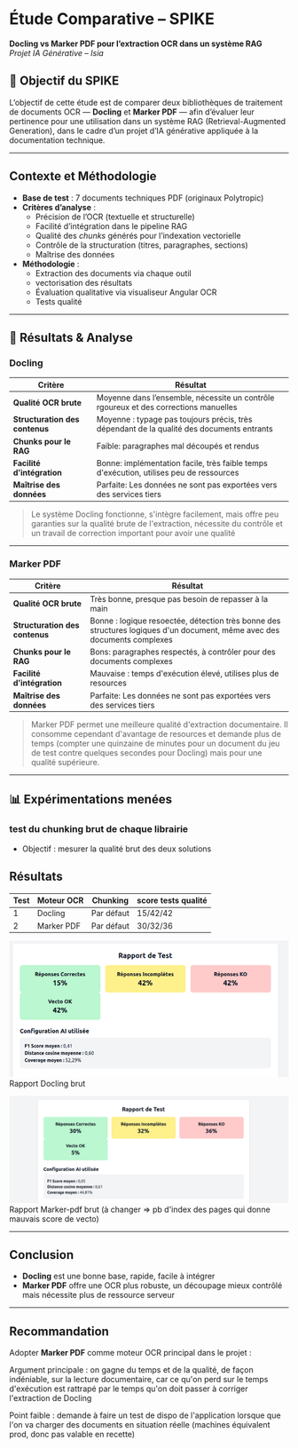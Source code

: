 # Étude Comparative – SPIKE
**Docling vs Marker PDF pour l’extraction OCR dans un système RAG**  
*Projet IA Générative – Isia*

## 🎯 Objectif du SPIKE

L’objectif de cette étude est de comparer deux bibliothèques de traitement de documents OCR — **Docling** et **Marker PDF** — afin d’évaluer leur pertinence pour une utilisation dans un système RAG (Retrieval-Augmented Generation), dans le cadre d’un projet d’IA générative appliquée à la documentation technique.

---

## Contexte et Méthodologie

- **Base de test** : 7 documents techniques PDF (originaux Polytropic)
- **Critères d’analyse** :
    - Précision de l’OCR (textuelle et structurelle)
    - Facilité d’intégration dans le pipeline RAG
    - Qualité des *chunks* générés pour l’indexation vectorielle
    - Contrôle de la structuration (titres, paragraphes, sections)
    - Maîtrise des données
- **Méthodologie** :
    - Extraction des documents via chaque outil
    - vectorisation des résultats
    - Évaluation qualitative via visualiseur Angular OCR
    - Tests qualité

---

## 📌 Résultats & Analyse

### Docling

| Critère                        | Résultat                                                                                  |
|--------------------------------|-------------------------------------------------------------------------------------------|
| **Qualité OCR brute**          | Moyenne dans l’ensemble, nécessite un contrôle rgoureux et des corrections manuelles      |
| **Structuration des contenus** | Moyenne : typage pas toujours précis, très dépendant de la qualité des documents entrants |
| **Chunks pour le RAG**         | Faible: paragraphes mal découpés et rendus                                                |
| **Facilité d’intégration**     | Bonne: implémentation facile, très faible temps d'exécution, utilises peu de ressources   |
| **Maîtrise des données**       | Parfaite: Les données ne sont pas exportées vers des services tiers                       |

> Le système Docling fonctionne, s'intègre facilement, mais offre peu garanties sur la qualité brute de l'extraction, nécessite du contrôle et un travail de correction important pour avoir une qualité 

---

### Marker PDF

| Critère                       | Résultat                                                                                                                 |
|-------------------------------|--------------------------------------------------------------------------------------------------------------------------|
| **Qualité OCR brute**         | Très bonne, presque pas besoin de repasser à la main                                                                     |
| **Structuration des contenus**| Bonne : logique resoectée, détection très bonne des structures logiques d'un document, même avec des documents complexes |
| **Chunks pour le RAG**        | Bons: paragraphes respectés, à contrôler pour des documents complexes                                                    |
| **Facilité d’intégration**    | Mauvaise : temps d'exécution élevé, utilises plus de resources                                                        |
| **Maîtrise des données**       | Parfaite: Les données ne sont pas exportées vers des services tiers                                                      |
> Marker PDF permet une meilleure qualité d'extraction documentaire. Il consomme cependant d'avantage de resources et demande plus de temps (compter une quinzaine de minutes pour un document du jeu de test contre quelques secondes pour Docling) mais pour une qualité supérieure.


---

## 📊 Expérimentations menées

###  test du chunking brut de chaque librairie
- Objectif : mesurer la qualité brut des deux solutions

## Résultats

| Test | Moteur OCR     | Chunking          | score tests qualité |
|------|----------------|-------------------|---------------------|
| 1    | Docling        | Par défaut        | 15/42/42            |
| 2    | Marker PDF     | Par défaut  | 30/32/36            |


![img_3.png](img_3.png)
Rapport Docling brut


![img_2.png](img_2.png)
Rapport Marker-pdf brut (à changer => pb d'index des pages qui donne mauvais score de vecto)

---

## Conclusion

- **Docling** est une bonne base, rapide, facile à intégrer
- **Marker PDF** offre une OCR plus robuste, un découpage mieux contrôlé mais nécessite plus de ressource serveur

---

## Recommandation

Adopter **Marker PDF** comme moteur OCR principal dans le projet :

Argument principale : on gagne du temps et de la qualité, de façon indéniable, sur la lecture documentaire, car ce qu'on perd sur le temps d'exécution est rattrapé par le temps qu'on doit passer à corriger l'extraction de Docling

Point faible : demande à faire un test de dispo de l'application lorsque que l'on va charger des documents en situation réelle (machines équivalent prod, donc pas valable en recette)